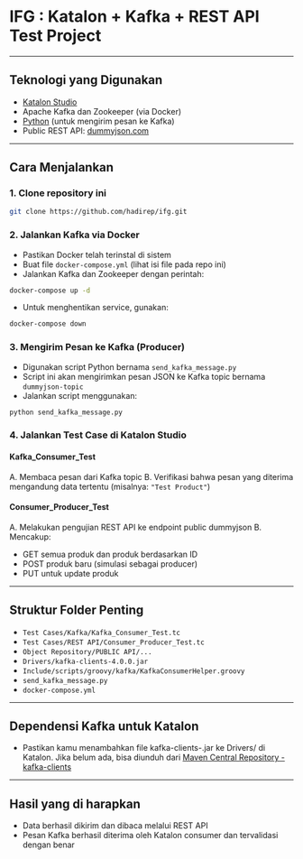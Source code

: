 # IFG : Katalon + Kafka + REST API Test Project

---

## Teknologi yang Digunakan
- [Katalon Studio](https://www.katalon.com/)
- Apache Kafka dan Zookeeper (via Docker)  
- [Python](https://www.python.org/downloads/) (untuk mengirim pesan ke Kafka)  
- Public REST API: [dummyjson.com](https://dummyjson.com/)

---

## Cara Menjalankan
### 1. **Clone repository ini**
```bash
git clone https://github.com/hadirep/ifg.git
```
### 2. **Jalankan Kafka via Docker**
- Pastikan Docker telah terinstal di sistem
- Buat file `docker-compose.yml` (lihat isi file pada repo ini)
- Jalankan Kafka dan Zookeeper dengan perintah:
```bash
docker-compose up -d
```
- Untuk menghentikan service, gunakan:
```bash
docker-compose down
```
### 3. **Mengirim Pesan ke Kafka (Producer)**
- Digunakan script Python bernama `send_kafka_message.py`
- Script ini akan mengirimkan pesan JSON ke Kafka topic bernama `dummyjson-topic`
- Jalankan script menggunakan:
```bash
python send_kafka_message.py
```
### 4. **Jalankan Test Case di Katalon Studio**
#### Kafka_Consumer_Test
A. Membaca pesan dari Kafka topic
B. Verifikasi bahwa pesan yang diterima mengandung data tertentu (misalnya: `"Test Product"`)

#### Consumer_Producer_Test
A. Melakukan pengujian REST API ke endpoint public dummyjson
B. Mencakup:
  - GET semua produk dan produk berdasarkan ID
  - POST produk baru (simulasi sebagai producer)
  - PUT untuk update produk

---

## Struktur Folder Penting
- `Test Cases/Kafka/Kafka_Consumer_Test.tc`  
- `Test Cases/REST API/Consumer_Producer_Test.tc`  
- `Object Repository/PUBLIC API/...`
- `Drivers/kafka-clients-4.0.0.jar`
- `Include/scripts/groovy/kafka/KafkaConsumerHelper.groovy`  
- `send_kafka_message.py`  
- `docker-compose.yml`

---

## Dependensi Kafka untuk Katalon
- Pastikan kamu menambahkan file kafka-clients-<versi>.jar ke Drivers/ di Katalon. Jika belum ada, bisa diunduh dari [Maven Central Repository - kafka-clients](https://central.sonatype.com/artifact/org.apache.kafka/kafka-clients/versions)

---

## Hasil yang di harapkan
- Data berhasil dikirim dan dibaca melalui REST API
- Pesan Kafka berhasil diterima oleh Katalon consumer dan tervalidasi dengan benar
